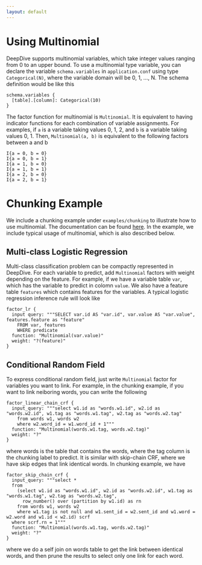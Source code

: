 ```yaml
---
layout: default
---
```


# Using Multinomial

DeepDive supports multinomial variables, which take integer values ranging from 0 to an upper bound. To use a multinomial type variable, you can declare the variable `schema.variables` in `application.conf` using type `Categorical(N)`, where the variable domain will be 0, 1, ..., N. The schema definition would be like this 
  
    schema.variables {
      [table].[column]: Categorical(10)
    }

The factor function for multinomial is `Multinomial`. It is equivalent to having indicator functions for each combination of variable assignments. For examples, if `a` is a variable taking values 0, 1, 2, and `b` is a variable taking values 0, 1. Then, `Multinomial(a, b)` is equivalent to the following factors between a and b
  
    I{a = 0, b = 0}
    I{a = 0, b = 1}
    I{a = 1, b = 0}
    I{a = 1, b = 1}
    I{a = 2, b = 0}
    I{a = 2, b = 1}

# Chunking Example

We include a chunking example under `examples/chunking` to illustrate how to use multinomial. The documentation can be found [here](chunking.md). In the example, we include typical usage of multinomial, which is also described below. 

## Multi-class Logistic Regression

Multi-class classification problem can be compactly represented in DeepDive. For each variable to predict, add `Multinomial` factors with weight depending on the feature. For example, if we have a variable table `var`, which has the variable to predict in colomn `value`. We also have a feature table `features` which contains features for the variables. A typical logistic regression inference rule will look like
  
    factor_lr {
      input query: """SELECT var.id AS "var.id", var.value AS "var.value", features.feature as "feature"
        FROM var, features
        WHERE predicate
      function: "Multinomial(var.value)"
      weight: "?(feature)"
    }


## Conditional Random Field

To express conditional random field, just write `Multinomial` factor for variables you want to link. For example, in the chunking example, if you want to link neiboring words, you can write the following

    factor_linear_chain_crf {
      input_query: """select w1.id as "words.w1.id", w2.id as "words.w2.id", w1.tag as "words.w1.tag", w2.tag as "words.w2.tag"
        from words w1, words w2
        where w2.word_id = w1.word_id + 1"""
      function: "Multinomial(words.w1.tag, words.w2.tag)"
      weight: "?"
    }

where words is the table that contains the words, where the tag column is the chunking label to predict. It is similar with skip-chain CRF, where we have skip edges that link identical words. In chunking example, we have

    factor_skip_chain_crf {
      input_query: """select *
      from
        (select w1.id as "words.w1.id", w2.id as "words.w2.id", w1.tag as "words.w1.tag", w2.tag as "words.w2.tag",
          row_number() over (partition by w1.id) as rn
        from words w1, words w2
        where w1.tag is not null and w1.sent_id = w2.sent_id and w1.word = w2.word and w1.id < w2.id) scrf
      where scrf.rn = 1""" 
      function: "Multinomial(words.w1.tag, words.w2.tag)"
      weight: "?"
    }

where we do a self join on words table to get the link between identical words, and then prune the results to select only one link for each word.
